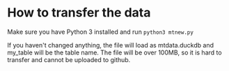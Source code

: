 # How to transfer the data

Make sure you have Python 3 installed and run `python3 mtnew.py` 

If you haven't changed anything, the file will load as mtdata.duckdb and my_table will be the table name. The file will be over 100MB, so it is hard to transfer and cannot be uploaded to github.
